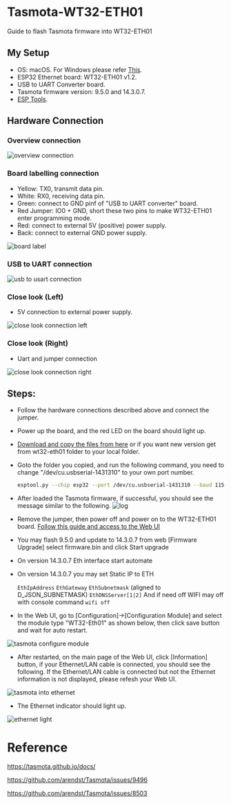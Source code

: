 # Tasmota-WT32-ETH01
 Guide to flash Tasmota firmware into WT32-ETH01

## My Setup
* OS: macOS. For Windows please refer [This](https://github.com/arendst/Tasmota/issues/9496#issuecomment-750148023).
* ESP32 Ethernet board: WT32-ETH01 v1.2.
* USB to UART Converter board.
* Tasmota firmware version: 9.5.0 and 14.3.0.7.
* [ESP Tools](https://tasmota.github.io/docs/Esptool/).

## Hardware Connection
### Overview connection
![overview connection](./picture/overview_connection.png)

### Board labelling connection
* Yellow: TX0, transmit data pin.
* White: RX0, receiving data pin.
* Green: connect to GND pinf of "USB to UART converter" board.
* Red Jumper: IO0 + GND, short these two pins to make WT32-ETH01 enter programming mode.
* Red: connect to external 5V (positive) power supply.
* Back: connect to external GND power supply.

![board label](./picture/board_label.png)

### USB to UART connection
![usb to usart connection](./picture/usb_to_uart.png)

### Close look (Left)
* 5V connection to external power supply.

![close look connection left](./picture/close_look_connection_left.png)

### Close look (Right)
* Uart and jumper connection

![close look connection right](./picture/close_look_connection_right.png)

## Steps:
* Follow the hardware connections described above and connect the jumper.
* Power up the board, and the red LED on the board should light up.
* [Download and copy the files from here](https://github.com/thryvos/Tasmota-WT32-ETH01/tree/main/ESP32) or if you want new version get from wt32-eth01 folder to your local folder.
* Goto the folder you copied, and run the following command, you need to change "/dev/cu.usbserial-1431310" to your own port number.
  ```bash
  esptool.py --chip esp32 --port /dev/cu.usbserial-1431310 --baud 115200 --before default_reset --after hard_reset write_flash -z --flash_mode dout --flash_freq 40m --flash_size detect 0x1000 bootloader_dout_40m.bin 0x8000 partitions.bin 0xe000 boot_app0.bin 0x10000 tasmota32.bin
  ```
* After loaded the Tasmota firmware, if successful, you should see the message similar to the following.
![log](./picture/log.png)

* Remove the jumper, then power off and power on to the WT32-ETH01 board. [Follow this guide and access to the Web UI](https://tasmota.github.io/docs/Getting-Started/#initial-configuration)

* You may flash 9.5.0 and update to 14.3.0.7 from web [Firmware Upgrade] select firmware.bin and click Start upgrade

* On version 14.3.0.7 Eth interface start automate
* On version 14.3.0.7 you may set Static IP to ETH
  
    `EthIpAddress`
    `EthGateway`
    `EthSubnetmask` (aligned to D_JSON_SUBNETMASK)
    `EthDNSServer[1|2]`
  And if need off WIFI may off with console command `wifi off`

  
* In the Web UI, go to [Configuration]->[Configuration Module] and select the module type "WT32-Eth01" as shown below, then click save button and wait for auto restart.

![tasmota configure module](./picture/tasmota_configure_module.png)

* After restarted, on the main page of the Web UI, click [Information] button, if your Ethernet/LAN cable is connected, you should see the following. If the Ethernet/LAN cable is connected but not the Ethernet information is not displayed, please refesh your Web UI.

![tasmota into ethernet](./picture/tasmota_info_eth.png)


* The Ethernet indicator should light up.

![ethernet light](./picture/ethernet_light.png)


# Reference
https://tasmota.github.io/docs/

https://github.com/arendst/Tasmota/issues/9496

https://github.com/arendst/Tasmota/issues/8503
